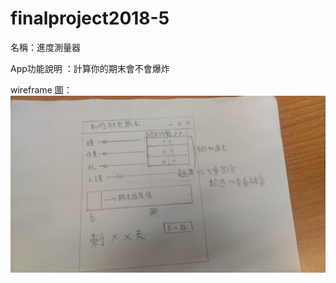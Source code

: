 # finalproject2018-5
名稱：進度測量器

App功能說明 ：計算你的期末會不會爆炸

wireframe 圖： 
![image](https://github.com/jlin0981/finalproject2018-5/blob/master/IMAG0495.jpg)

